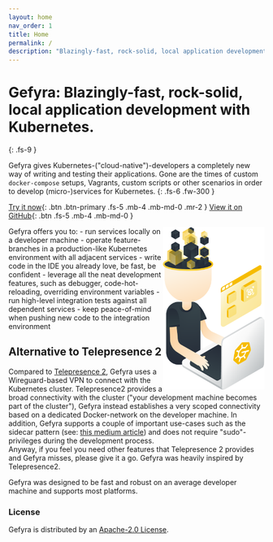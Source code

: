 ```yaml
---
layout: home
nav_order: 1
title: Home
permalink: /
description: "Blazingly-fast, rock-solid, local application development with Kubernetes."
---
```


# Gefyra: Blazingly-fast, rock-solid, local application development with Kubernetes.
{: .fs-9 }

Gefyra gives Kubernetes-("cloud-native")-developers a completely new way of writing and testing their applications. 
Gone are the times of custom `docker-compose` setups, Vagrants, custom scripts or other scenarios in order to develop (micro-)services
for Kubernetes.
{: .fs-6 .fw-300 }

[Try it now](tryit.md){: .btn .btn-primary .fs-5 .mb-4 .mb-md-0 .mr-2 } [View it on GitHub](https://github.com/Schille/gefyra){: .btn .fs-5 .mb-4 .mb-md-0 }

<img src="assets/images/main.png" alt="Gefyra Mascot" width="200" style="float:right"/>
Gefyra offers you to:
- run services locally on a developer machine
- operate feature-branches in a production-like Kubernetes environment with all adjacent services
- write code in the IDE you already love, be fast, be confident
- leverage all the neat development features, such as debugger, code-hot-reloading, overriding environment variables
- run high-level integration tests against all dependent services
- keep peace-of-mind when pushing new code to the integration environment 



## Alternative to Telepresence 2
Compared to [Telepresence 2](https://www.telepresence.io/docs/latest/reference/architecture/), Gefyra uses a Wireguard-based
VPN to connect with the Kubernetes cluster. Telepresence2 provides a broad connectivity with the cluster ("your development
machine becomes part of the cluster"), Gefyra instead establishes a very scoped connectivity based on a dedicated Docker-network on the
developer machine. In addition, Gefyra supports a couple of important use-cases such as the sidecar pattern 
(see: [this medium article](https://medium.com/bb-tutorials-and-thoughts/kubernetes-learn-sidecar-container-pattern-6d8c21f873d)) and does not require
"sudo"-privileges during the development process.  
Anyway, if you feel you need other features that Telepresence 2 provides and Gefyra misses, please give it a go. Gefyra was heavily 
inspired by Telepresence2.

Gefyra was designed to be fast and robust on an average developer machine and supports most platforms.


### License

Gefyra is distributed by an [Apache-2.0 License](https://github.com/Schille/gefyra/tree/main/LICENSE).